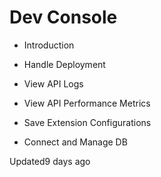 # Dev Console

- Introduction

- Handle Deployment

- View API Logs

- View API Performance Metrics

- Save Extension Configurations

- Connect and Manage DB

Updated9 days ago